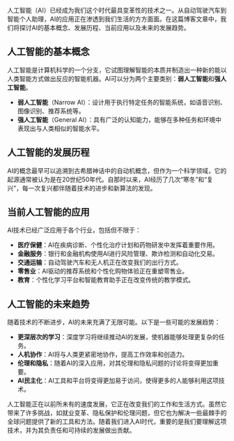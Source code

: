 人工智能（AI）已经成为我们这个时代最具变革性的技术之一。从自动驾驶汽车到智能个人助理，AI的应用正在渗透到我们生活的方方面面。在这篇博客文章中，我们将探讨AI的基本概念、发展历程、当前应用以及未来的发展趋势。

## 人工智能的基本概念

人工智能是计算机科学的一个分支，它试图理解智能的本质并制造出一种新的能以人类智能方式做出反应的智能机器。AI可以分为两个主要类别：**弱人工智能**和**强人工智能**。

- **弱人工智能**（Narrow AI）：设计用于执行特定任务的智能系统，如语音识别、图像识别、推荐系统等。
- **强人工智能**（General AI）：具有广泛的认知能力，能够在多种任务和环境中表现出与人类相似的智能水平。

## 人工智能的发展历程

AI的概念最早可以追溯到古希腊神话中的自动机概念，但作为一个科学领域，它的起源通常被认为是在20世纪50年代。自那时以来，AI经历了几次“寒冬”和“复兴”，每一次复兴都伴随着技术的进步和新算法的发现。

## 当前人工智能的应用

AI技术已经广泛应用于各个行业，包括但不限于：

- **医疗保健**：AI在疾病诊断、个性化治疗计划和药物研发中发挥着重要作用。
- **金融服务**：银行和金融机构使用AI进行风险管理、欺诈检测和自动化交易。
- **交通运输**：自动驾驶汽车和无人机正在改变我们的出行方式。
- **零售业**：AI驱动的推荐系统和个性化购物体验正在重塑零售业。
- **教育**：个性化学习平台和智能教育助手正在改变传统的教学模式。

## 人工智能的未来趋势

随着技术的不断进步，AI的未来充满了无限可能。以下是一些可能的发展趋势：

- **更深层次的学习**：深度学习将继续推动AI的发展，使机器能够处理更复杂的任务。
- **人机协作**：AI将与人类更紧密地协作，提高工作效率和创造力。
- **伦理和隐私**：随着AI的深入应用，对其伦理和隐私问题的讨论将变得更加重要。
- **AI民主化**：AI工具和平台将变得更加易于访问，使得更多的人能够利用这项技术。


人工智能正在以前所未有的速度发展，它正在改变我们的工作和生活方式。虽然它带来了许多挑战，如就业变革、隐私保护和伦理问题，但它也为解决一些最棘手的全球问题提供了新的工具和方法。随着我们进入AI时代，重要的是我们要理解这项技术，并为其负责任和可持续的发展做出贡献。